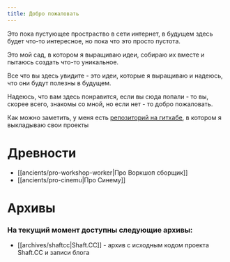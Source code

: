 ```yaml
---
title: Добро пожаловать
---
```


Это пока пустующее простраство в сети интернет, в будущем здесь будет что-то интересное, но пока что это просто пустота.

Это мой сад, в котором я выращиваю идеи, собираю их вместе и пытаюсь создать что-то уникальное.

Все что вы здесь увидите - это идеи, которые я выращиваю и надеюсь, что они будут полезны в будущем.

Надеюсь, что вам здесь понравится, если вы сюда попали - то вы, скорее всего, знакомы со мной, но если нет - то добро пожаловать.

Как можно заметить, у меня есть [репозиторий на гитхабе](https://github.com/totor13x), в котором я выкладываю свои проекты

# Древности
* [[ancients/pro-workshop-worker|Про Воркшоп сборщик]]
* [[ancients/pro-cinemu|Про Синему]]

# Архивы
### На текущий момент доступны следующие архивы:
* [[archives/shaftcc|Shaft.CC]] - архив с исходным кодом проекта Shaft.CC и записи блога